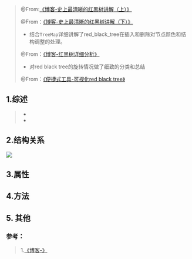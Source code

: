 > @From:[《博客-史上最清晰的红黑树讲解（上）》](https://www.cnblogs.com/CarpenterLee/p/5503882.html)
>
> @From：[《博客-史上最清晰的红黑树讲解（下）》](https://www.cnblogs.com/CarpenterLee/p/5525688.html)
>
>  - 结合`TreeMap`详细讲解了red_black_tree在插入和删除对节点颜色和结构调整的处理。
>
> @From：[《博客-红黑树详细分析》](http://www.tianxiaobo.com/2018/01/11/%E7%BA%A2%E9%BB%91%E6%A0%91%E8%AF%A6%E7%BB%86%E5%88%86%E6%9E%90/)
>
>  - 对red black tree的旋转情况做了细致的分类和总结
>
> @From：[《便捷式工具-可视化red black tree》](https://www.cs.usfca.edu/~galles/visualization/RedBlack.html)





## 1.综述

> - 
> - 

## 2.结构关系

![](E:/soft/24.Typora/Typora)

## 3.属性



## 4.方法



## 5. 其他



### 参考：

> 1.[《博客-》]()
>
> 



